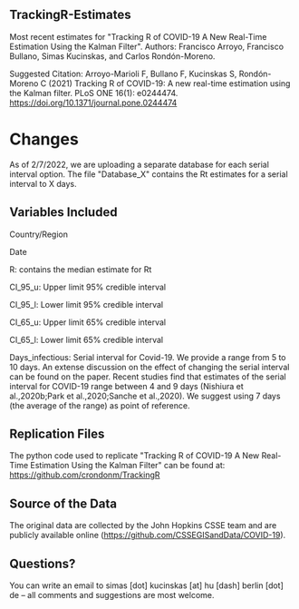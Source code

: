 ## TrackingR-Estimates
Most recent estimates for "Tracking R of COVID-19 A New Real-Time Estimation Using the Kalman Filter".
Authors: Francisco Arroyo, Francisco Bullano, Simas Kucinskas, and Carlos Rondón-Moreno.

Suggested Citation: Arroyo-Marioli F, Bullano F, Kucinskas S, Rondón-Moreno C (2021) Tracking R of COVID-19: A new real-time estimation using the Kalman filter. PLoS ONE 16(1): e0244474. https://doi.org/10.1371/journal.pone.0244474

# Changes

As of 2/7/2022, we are uploading a separate database for each serial interval option. The file "Database_X" contains the Rt estimates for a serial interval to X days.

## Variables Included

Country/Region

Date

R: contains the median estimate for Rt

CI_95_u: Upper limit 95% credible interval

CI_95_l: Lower limit 95% credible interval

CI_65_u: Upper limit 65% credible interval

CI_65_l: Lower limit 65% credible interval

Days_infectious: Serial interval for Covid-19. We provide a range from 5 to 10 days. An extense discussion on the effect of changing the serial interval can be found on the paper. Recent studies find that estimates of the serial interval for COVID-19 range between 4 and 9 days (Nishiura et al.,2020b;Park et al.,2020;Sanche et al.,2020). We suggest using 7 days (the average of the range) as point of reference. 

## Replication Files

The python code used to replicate "Tracking R of COVID-19 A New Real-Time Estimation Using the Kalman Filter" can be found at: 
https://github.com/crondonm/TrackingR

## Source of the Data

The original data are collected by the John Hopkins CSSE team and are publicly available online (https://github.com/CSSEGISandData/COVID-19).

## Questions?

You can write an email to simas [dot] kucinskas [at] hu [dash] berlin [dot] de – all comments and suggestions are most welcome.
